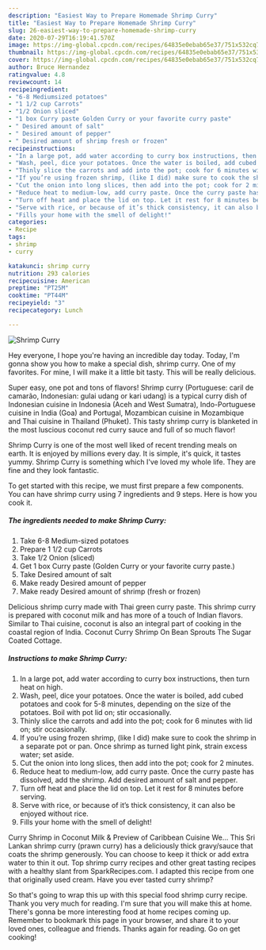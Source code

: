 ```yaml
---
description: "Easiest Way to Prepare Homemade Shrimp Curry"
title: "Easiest Way to Prepare Homemade Shrimp Curry"
slug: 26-easiest-way-to-prepare-homemade-shrimp-curry
date: 2020-07-29T16:19:41.570Z
image: https://img-global.cpcdn.com/recipes/64835e0ebab65e37/751x532cq70/shrimp-curry-recipe-main-photo.jpg
thumbnail: https://img-global.cpcdn.com/recipes/64835e0ebab65e37/751x532cq70/shrimp-curry-recipe-main-photo.jpg
cover: https://img-global.cpcdn.com/recipes/64835e0ebab65e37/751x532cq70/shrimp-curry-recipe-main-photo.jpg
author: Bruce Hernandez
ratingvalue: 4.8
reviewcount: 14
recipeingredient:
- "6-8 Mediumsized potatoes"
- "1 1/2 cup Carrots"
- "1/2 Onion sliced"
- "1 box Curry paste Golden Curry or your favorite curry paste"
- " Desired amount of salt"
- " Desired amount of pepper"
- " Desired amount of shrimp fresh or frozen"
recipeinstructions:
- "In a large pot, add water according to curry box instructions, then turn heat on high."
- "Wash, peel, dice your potatoes. Once the water is boiled, add cubed potatoes and cook for 5-8 minutes, depending on the size of the potatoes. Boil with pot lid on; stir occasionally."
- "Thinly slice the carrots and add into the pot; cook for 6 minutes with lid on; stir occasionally."
- "If you’re using frozen shrimp, (like I did) make sure to cook the shrimp in a separate pot or pan. Once shrimp as turned light pink, strain excess water; set aside."
- "Cut the onion into long slices, then add into the pot; cook for 2 minutes."
- "Reduce heat to medium-low, add curry paste. Once the curry paste has dissolved, add the shrimp. Add desired amount of salt and pepper."
- "Turn off heat and place the lid on top. Let it rest for 8 minutes before serving."
- "Serve with rice, or because of it’s thick consistency, it can also be enjoyed without rice."
- "Fills your home with the smell of delight!"
categories:
- Recipe
tags:
- shrimp
- curry

katakunci: shrimp curry 
nutrition: 293 calories
recipecuisine: American
preptime: "PT25M"
cooktime: "PT44M"
recipeyield: "3"
recipecategory: Lunch

---
```



![Shrimp Curry](https://img-global.cpcdn.com/recipes/64835e0ebab65e37/751x532cq70/shrimp-curry-recipe-main-photo.jpg)

Hey everyone, I hope you're having an incredible day today. Today, I'm gonna show you how to make a special dish, shrimp curry. One of my favorites. For mine, I will make it a little bit tasty. This will be really delicious.

Super easy, one pot and tons of flavors! Shrimp curry (Portuguese: caril de camarão, Indonesian: gulai udang or kari udang) is a typical curry dish of Indonesian cuisine in Indonesia (Aceh and West Sumatra), Indo-Portuguese cuisine in India (Goa) and Portugal, Mozambican cuisine in Mozambique and Thai cuisine in Thailand (Phuket). This tasty shrimp curry is blanketed in the most luscious coconut red curry sauce and full of so much flavor!

Shrimp Curry is one of the most well liked of recent trending meals on earth. It is enjoyed by millions every day. It is simple, it's quick, it tastes yummy. Shrimp Curry is something which I've loved my whole life. They are fine and they look fantastic.


To get started with this recipe, we must first prepare a few components. You can have shrimp curry using 7 ingredients and 9 steps. Here is how you cook it.

<!--inarticleads1-->

##### The ingredients needed to make Shrimp Curry:

1. Take 6-8 Medium-sized potatoes
1. Prepare 1 1/2 cup Carrots
1. Take 1/2 Onion (sliced)
1. Get 1 box Curry paste (Golden Curry or your favorite curry paste.)
1. Take  Desired amount of salt
1. Make ready  Desired amount of pepper
1. Make ready  Desired amount of shrimp (fresh or frozen)


Delicious shrimp curry made with Thai green curry paste. This shrimp curry is prepared with coconut milk and has more of a touch of Indian flavors. Similar to Thai cuisine, coconut is also an integral part of cooking in the coastal region of India. Coconut Curry Shrimp On Bean Sprouts The Sugar Coated Cottage. 

<!--inarticleads2-->

##### Instructions to make Shrimp Curry:

1. In a large pot, add water according to curry box instructions, then turn heat on high.
1. Wash, peel, dice your potatoes. Once the water is boiled, add cubed potatoes and cook for 5-8 minutes, depending on the size of the potatoes. Boil with pot lid on; stir occasionally.
1. Thinly slice the carrots and add into the pot; cook for 6 minutes with lid on; stir occasionally.
1. If you’re using frozen shrimp, (like I did) make sure to cook the shrimp in a separate pot or pan. Once shrimp as turned light pink, strain excess water; set aside.
1. Cut the onion into long slices, then add into the pot; cook for 2 minutes.
1. Reduce heat to medium-low, add curry paste. Once the curry paste has dissolved, add the shrimp. Add desired amount of salt and pepper.
1. Turn off heat and place the lid on top. Let it rest for 8 minutes before serving.
1. Serve with rice, or because of it’s thick consistency, it can also be enjoyed without rice.
1. Fills your home with the smell of delight!


Curry Shrimp in Coconut Milk &amp; Preview of Caribbean Cuisine We… This Sri Lankan shrimp curry (prawn curry) has a deliciously thick gravy/sauce that coats the shrimp generously. You can choose to keep it thick or add extra water to thin it out. Top shrimp curry recipes and other great tasting recipes with a healthy slant from SparkRecipes.com. I adapted this recipe from one that originally used cream. Have you ever tasted curry shrimp? 

So that's going to wrap this up with this special food shrimp curry recipe. Thank you very much for reading. I'm sure that you will make this at home. There's gonna be more interesting food at home recipes coming up. Remember to bookmark this page in your browser, and share it to your loved ones, colleague and friends. Thanks again for reading. Go on get cooking!
